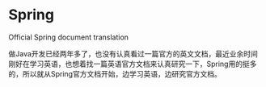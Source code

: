 # Spring
Official Spring document translation


做Java开发已经两年多了，也没有认真看过一篇官方的英文文档，最近业余时间刚好在学习英语，也想着找一篇英语官方文档来认真研究一下，Spring用的挺多的，所以就从Spring官方文档开始，边学习英语，边研究官方文档。





